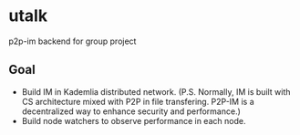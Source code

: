 # utalk
p2p-im backend for group project
## Goal
- Build IM in Kademlia distributed network. (P.S. Normally, IM is built with CS architecture mixed with P2P in file transfering. P2P-IM is a decentralized way to enhance security and performance.)
- Build node watchers to observe performance in each node.
